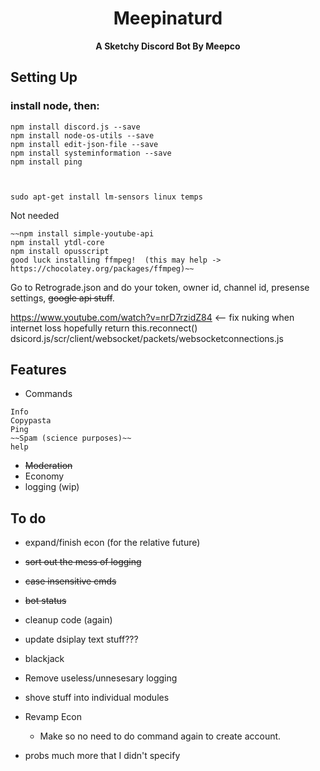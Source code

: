 <h1 align="center">Meepinaturd</h1>
<p align="center">
 <strong>A Sketchy Discord Bot By Meepco </strong></div>
</p>

## Setting Up
### install node, then: 
```
npm install discord.js --save
npm install node-os-utils --save
npm install edit-json-file --save
npm install systeminformation --save
npm install ping 



sudo apt-get install lm-sensors linux temps
```

Not needed
```
~~npm install simple-youtube-api
npm install ytdl-core
npm install opusscript
good luck installing ffmpeg!  (this may help -> https://chocolatey.org/packages/ffmpeg)~~
```

Go to Retrograde.json and do your token, owner id, channel id, presense settings, ~~google api stuff~~.

https://www.youtube.com/watch?v=nrD7rzidZ84 <-- fix nuking when internet loss hopefully
return this.reconnect()          dsicord.js/scr/client/websocket/packets/websocketconnections.js


## Features

- Commands
``` 
Info
Copypasta
Ping
~~Spam (science purposes)~~
help
```
- ~~Moderation~~
- Economy
- logging (wip)


 
## To do

- expand/finish econ (for the relative future)
- ~~sort out the mess of logging~~
- ~~case insensitive cmds~~
- ~~bot status~~
- cleanup code (again)

- update dsiplay text stuff???
- blackjack
- Remove useless/unnesesary logging
- shove stuff into individual modules
- Revamp Econ
    - Make so no need to do command again to create account.
- probs much more that I didn't specify



